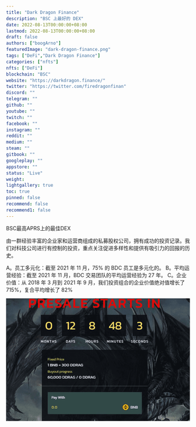 ```yaml
---
title: "Dark Dragon Finance"
description: "BSC 上最好的 DEX"
date: 2022-08-13T00:00:00+08:00
lastmod: 2022-08-13T00:00:00+08:00
draft: false
authors: ["boogArno"]
featuredImage: "dark-dragon-finance.png"
tags: ["DeFi","Dark Dragon Finance"]
categories: ["nfts"]
nfts: ["DeFi"]
blockchain: "BSC"
website: "https://darkdragon.finance/"
twitter: "https://twitter.com/firedragonfinan"
discord: ""
telegram: ""
github: ""
youtube: ""
twitch: ""
facebook: ""
instagram: ""
reddit: ""
medium: ""
steam: ""
gitbook: ""
googleplay: ""
appstore: ""
status: "Live"
weight: 
lightgallery: true
toc: true
pinned: false
recommend: false
recommend1: false
---
```

BSC最高APRS上的最佳DEX

由一群经验丰富的企业家和运营商组成的私募股权公司，拥有成功的投资记录。我们对科技公司进行有控制的投资，重点关注促进多样性和提供有吸引力的回报的历史。

A。员工多元化：截至 2021 年 11 月，75% 的 BDC 员工是多元化的。
B。平均运营经验：截至 2021 年 11 月，BDC 交易团队的平均运营经验为 27 年。
C。企业价值：从 2018 年 3 月到 2021 年 9 月，我们投资组合的企业价值绝对值增长了 715%，复合平均增长了 82%

![darkdragonfinance-dapp-defi-bsc-image1_a96b6d4d5491b0f4b3a637c56b3c1d61](darkdragonfinance-dapp-defi-bsc-image1_a96b6d4d5491b0f4b3a637c56b3c1d61.png)
